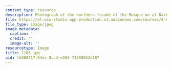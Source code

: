 ```yaml
---
content_type: resource
description: Photograph of the northern facade of the Mosque on al-Darb al-Ahmar.
file: https://ol-ocw-studio-app-production.s3.amazonaws.com/courses/4-615-the-architecture-of-cairo-spring-2002/fd30071764ec8cc4e26573288032d187_1105.jpg
file_type: image/jpeg
image_metadata:
  caption: ''
  credit: ''
  image-alt: ''
resourcetype: Image
title: 1105.jpg
uid: fd300717-64ec-8cc4-e265-73288032d187
---
```

